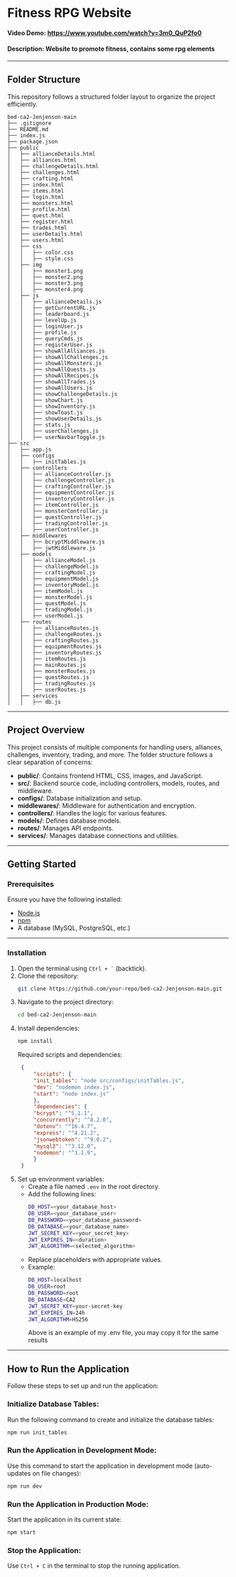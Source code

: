 # Fitness RPG Website
#### Video Demo:  https://www.youtube.com/watch?v=3m0_QuP2fo0
#### Description: Website to promote fitness, contains some rpg elements
---
## Folder Structure
This repository follows a structured folder layout to organize the project efficiently.

```
bed-ca2-Jenjenson-main
├── .gitignore
├── README.md
├── index.js
├── package.json
├── public
│   ├── allianceDetails.html
│   ├── alliances.html
│   ├── challengeDetails.html
│   ├── challenges.html
│   ├── crafting.html
│   ├── index.html
│   ├── items.html
│   ├── login.html
│   ├── monsters.html
│   ├── profile.html
│   ├── quest.html
│   ├── register.html
│   ├── trades.html
│   ├── userDetails.html
│   ├── users.html
│   ├── css
│   │   ├── color.css
│   │   ├── style.css
│   ├── img
│   │   ├── monster1.png
│   │   ├── monster2.png
│   │   ├── monster3.png
│   │   ├── monster4.png
│   ├── js
│   │   ├── allianceDetails.js
│   │   ├── getCurrentURL.js
│   │   ├── leaderboard.js
│   │   ├── levelUp.js
│   │   ├── loginUser.js
│   │   ├── profile.js
│   │   ├── queryCmds.js
│   │   ├── registerUser.js
│   │   ├── showAllAlliances.js
│   │   ├── showAllChallenges.js
│   │   ├── showAllMonsters.js
│   │   ├── showAllQuests.js
│   │   ├── showAllRecipes.js
│   │   ├── showAllTrades.js
│   │   ├── showAllUsers.js
│   │   ├── showChallengeDetails.js
│   │   ├── showChart.js
│   │   ├── showInventory.js
│   │   ├── showToast.js
│   │   ├── showUserDetails.js
│   │   ├── stats.js
│   │   ├── userChallenges.js
│   │   ├── userNavbarToggle.js
├── src
│   ├── app.js
│   ├── configs
│   │   ├── initTables.js
│   ├── controllers
│   │   ├── allianceController.js
│   │   ├── challengeController.js
│   │   ├── craftingController.js
│   │   ├── equipmentController.js
│   │   ├── inventoryController.js
│   │   ├── itemController.js
│   │   ├── monsterController.js
│   │   ├── questController.js
│   │   ├── tradingController.js
│   │   ├── userController.js
│   ├── middlewares
│   │   ├── bcryptMiddleware.js
│   │   ├── jwtMiddleware.js
│   ├── models
│   │   ├── allianceModel.js
│   │   ├── challengeModel.js
│   │   ├── craftingModel.js
│   │   ├── equipmentModel.js
│   │   ├── inventoryModel.js
│   │   ├── itemModel.js
│   │   ├── monsterModel.js
│   │   ├── questModel.js
│   │   ├── tradingModel.js
│   │   ├── userModel.js
│   ├── routes
│   │   ├── allianceRoutes.js
│   │   ├── challengeRoutes.js
│   │   ├── craftingRoutes.js
│   │   ├── equipmentRoutes.js
│   │   ├── inventoryRoutes.js
│   │   ├── itemRoutes.js
│   │   ├── mainRoutes.js
│   │   ├── monsterRoutes.js
│   │   ├── questRoutes.js
│   │   ├── tradingRoutes.js
│   │   ├── userRoutes.js
│   ├── services
│   │   ├── db.js
```
---
## Project Overview
This project consists of multiple components for handling users, alliances, challenges, inventory, trading, and more. The folder structure follows a clear separation of concerns:
- **public/**: Contains frontend HTML, CSS, images, and JavaScript.
- **src/**: Backend source code, including controllers, models, routes, and middleware.
- **configs/**: Database initialization and setup.
- **middlewares/**: Middleware for authentication and encryption.
- **controllers/**: Handles the logic for various features.
- **models/**: Defines database models.
- **routes/**: Manages API endpoints.
- **services/**: Manages database connections and utilities.
---
## Getting Started
### Prerequisites
Ensure you have the following installed:
- [Node.js](https://nodejs.org/)
- [npm](https://www.npmjs.com/)
- A database (MySQL, PostgreSQL, etc.)
---
### Installation
1. Open the terminal using `` Ctrl + ` `` (backtick).
2. Clone the repository:
   ```sh
   git clone https://github.com/your-repo/bed-ca2-Jenjenson-main.git
   ```
3. Navigate to the project directory:
   ```sh
   cd bed-ca2-Jenjenson-main
   ```
4. Install dependencies:
   ```sh
   npm install
   ```
   Required scripts and dependencies:
   ```json
    {
        "scripts": {
        "init_tables": "node src/configs/initTables.js",
        "dev": "nodemon index.js",
        "start": "node index.js"
        },
        "dependencies": {
        "bcrypt": "^5.1.1",
        "concurrently": "^8.2.0",
        "dotenv": "^16.4.7",
        "express": "^4.21.2",
        "jsonwebtoken": "^9.0.2",
        "mysql2": "^3.12.0",
        "nodemon": "^3.1.9",
        }
    }
   ```
5. Set up environment variables:
   - Create a file named `.env` in the root directory.
   - Add the following lines:
     ```sh
     DB_HOST=<your_database_host>
     DB_USER=<your_database_user>
     DB_PASSWORD=<your_database_password>
     DB_DATABASE=<your_database_name>
     JWT_SECRET_KEY=<your_secret_key>
     JWT_EXPIRES_IN=<duration>
     JWT_ALGORITHM=<selected_algorithm>
     ```
   - Replace placeholders with appropriate values.
   - Example:
     ```sh
     DB_HOST=localhost
     DB_USER=root
     DB_PASSWORD=root
     DB_DATABASE=CA2
     JWT_SECRET_KEY=your-secret-key
     JWT_EXPIRES_IN=24h
     JWT_ALGORITHM=HS256
     ```
     Above is an example of my .env file, you may copy it for the same results
---
## How to Run the Application
Follow these steps to set up and run the application:

### Initialize Database Tables:
Run the following command to create and initialize the database tables:
```sh
npm run init_tables
```

### Run the Application in Development Mode:
Use this command to start the application in development mode (auto-updates on file changes):
```sh
npm run dev
```

### Run the Application in Production Mode:
Start the application in its current state:
```sh
npm start
```

### Stop the Application:
Use `Ctrl + C` in the terminal to stop the running application.


